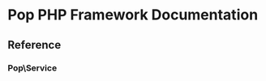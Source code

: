 Pop PHP Framework Documentation
===============================

Reference
---------

### Pop\Service
